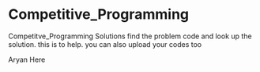 # Competitive_Programming
Competitve_Programming Solutions
find the problem code and look up the solution.
this is to help. you can also upload your codes too 

Aryan Here
